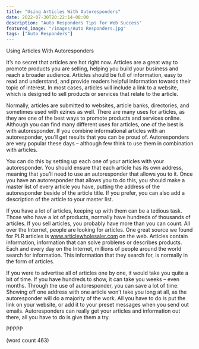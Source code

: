 ```yaml
---
title: "Using Articles With Autoresponders"
date: 2022-07-30T20:22:14-08:00
description: "Auto Responders Tips for Web Success"
featured_image: "/images/Auto Responders.jpg"
tags: ["Auto Responders"]
---
```


Using Articles With Autoresponders

It’s no secret that articles are hot right now.  Articles are a great way to promote products you are selling, helping you build your business and reach a broader audience.  Articles should be full of information, easy to read and understand, and provide readers helpful information towards their topic of interest.  In most cases, articles will include a link to a website, which is designed to sell products or services that relate to the article.

Normally, articles are submitted to websites, article banks, directories, and sometimes used with ezines as well.  There are many uses for articles, as they are one of the best ways to promote products and services online.  Although you can find many different uses for articles, one of the best is with autoresponder.  If you combine informational articles with an autoresponder, you’ll get results that you can be proud of.  Autoresponders are very popular these days – although few think to use them in combination with articles.

You can do this by setting up each one of your articles with your autoresponder.  You should ensure that each article has its own address, meaning that you’ll need to use an autoresponder that allows you to it.  Once you have an autoresponder that allows you to do this, you should make a master list of every article you have, putting the address of the autoresponder beside of the article title.  If you prefer, you can also add a description of the article to your master list.

If you have a lot of articles, keeping up with them can be a tedious task.  Those who have a lot of products, normally have hundreds of thousands of articles.  If you sell articles, you probably have more than you can count.  All over the Internet, people are looking for articles.  One great source we found for PLR articles is www.articlewholesaler.com on the web. Articles contain information, information that can solve problems or describes products.  Each and every day on the Internet, millions of people around the world search for information.  This information that they search for, is normally in the form of articles.

If you were to advertise all of articles one by one, it would take you quite a bit of time.  If you have hundreds to show, it can take you weeks – even months.  Through the use of autoresponder, you can save a lot of time.  Showing off one address with one article won’t take you long at all, as the autoresponder will do a majority of the work.  All you have to do is put the link on your website, or add it to your preset messages when you send out emails.  Autoresponders can really get your articles and information out there, all you have to do is give them a try. 

PPPPP

(word count 463)
